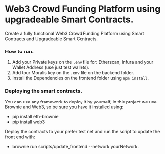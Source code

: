 # Web3 Crowd Funding Platform using upgradeable Smart Contracts.

Create a fully functional Web3 Crowd Funding Platform using Smart Contracts and Upgradeable Smart Contracts.

### How to run.

1. Add your Private keys on the `.env` file for: Etherscan, Infura and your Wallet Address (use just test wallets).
2. Add tour Moralis key on the `.env` file on the backend folder.
3. Install the Dependencies on the frontend folder using `npm install`.

### Deploying the smart contracts.

You can use any framework to deploy it by yourself, in this project we use Brownie and Web3, so be sure you have it installed using:

- pip install eth-brownie
- pip install web3

Deploy the contracts to your prefer test net and run the script to update the front end with:

- brownie run scripts/update_frontend --network yourNetwork.

